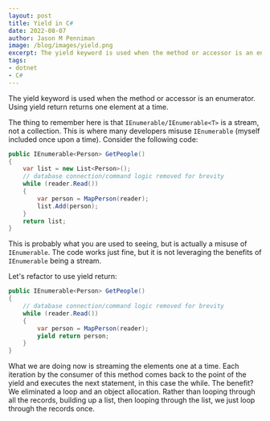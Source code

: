 ```yaml
---
layout: post
title: Yield in C#
date: 2022-08-07
author: Jason M Penniman
image: /blog/images/yield.png
excerpt: The yield keyword is used when the method or accessor is an enumerator. Using yield return returns one element at a time.
tags:
- dotnet
- C#
---
```

The yield keyword is used when the method or accessor is an enumerator. Using yield return returns one element at a time.

The thing to remember here is that `IEnumerable/IEnumerable<T>` is a stream, not a collection. This is where many developers misuse `IEnumerable` (myself included once upon a time). Consider the following code:

``` csharp
public IEnumerable<Person> GetPeople()
{
    var list = new List<Person>();
    // database connection/command logic removed for brevity
    while (reader.Read())
    {
        var person = MapPerson(reader);
        list.Add(person);
    }
    return list;   
}
```

This is probably what you are used to seeing, but is actually a misuse of `IEnumerable`. The code works just fine, but it is not leveraging the benefits of `IEnumerable` being a stream.

Let's refactor to use yield return:

``` csharp
public IEnumerable<Person> GetPeople()
{
    // database connection/command logic removed for brevity
    while (reader.Read())
    {
        var person = MapPerson(reader);
        yield return person;
    }
}
```

What we are doing now is streaming the elements one at a time. Each iteration by the consumer of this method comes back to the point of the yield and executes the next statement, in this case the while. The benefit? We eliminated a loop and an object allocation. Rather than looping through all the records, building up a list, then looping through the list, we just loop through the records once.

